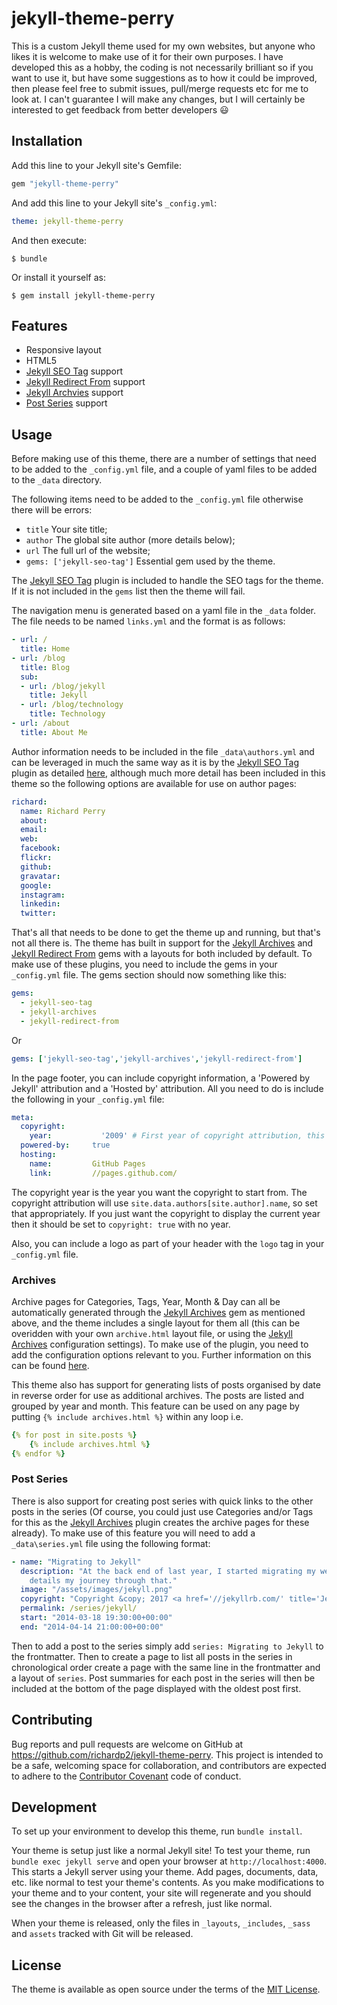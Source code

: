 # jekyll-theme-perry

This is a custom Jekyll theme used for my own websites, but anyone who likes it is welcome to make
use of it for their own purposes. I have developed this as a hobby, the coding is not necessarily
brilliant so if you want to use it, but have some suggestions as to how it could be improved, then
please feel free to submit issues, pull/merge requests etc for me to look at. I can't guarantee I
will make any changes, but I will certainly be interested to get feedback from better developers
:smiley:

## Installation

Add this line to your Jekyll site's Gemfile:

```ruby
gem "jekyll-theme-perry"
```

And add this line to your Jekyll site's `_config.yml`:

```yaml
theme: jekyll-theme-perry
```

And then execute:

    $ bundle

Or install it yourself as:

    $ gem install jekyll-theme-perry

## Features

 * Responsive layout
 * HTML5
 * [Jekyll SEO Tag][seo] support
 * [Jekyll Redirect From][red] support
 * [Jekyll Archvies][arc] support
 * [Post Series][ps] support

## Usage

Before making use of this theme, there are a number of settings that need to be added to the
`_config.yml` file, and a couple of yaml files to be added to the `_data` directory.

The following items need to be added to the `_config.yml` file otherwise there will be errors:

 * `title` Your site title;
 * `author` The global site author (more details below);
 * `url` The full url of the website;
 *  `gems: ['jekyll-seo-tag']` Essential gem used by the theme.

The [Jekyll SEO Tag][seo] plugin is included to handle the SEO tags for the theme. If it is not 
included in the `gems` list then the theme will fail.

The navigation menu is generated based on a yaml file in the `_data` folder. The file needs to be 
named `links.yml` and the format is as follows:

```yaml
- url: /
  title: Home
- url: /blog
  title: Blog
  sub:
  - url: /blog/jekyll
    title: Jekyll
  - url: /blog/technology
    title: Technology
- url: /about
  title: About Me
```

Author information needs to be included in the file `_data\authors.yml` and can be leveraged in much
the same way as it is by the [Jekyll SEO Tag][seo] plugin as detailed [here][s-conf], although much
more detail has been included in this theme so the following options are available for use on author
pages:

```yaml
richard:
  name: Richard Perry 
  about: 
  email: 
  web: 
  facebook:
  flickr: 
  github: 
  gravatar: 
  google: 
  instagram:
  linkedin: 
  twitter:  
```

That's all that needs to be done to get the theme up and running, but that's not all there is. The
theme has built in support for the [Jekyll Archives][arc] and [Jekyll Redirect From][red] gems with
a layouts for both included by default. To make use of these plugins, you need to include the gems
in your `_config.yml` file. The gems section should now something like this:

```yaml
gems:
  - jekyll-seo-tag
  - jekyll-archives
  - jekyll-redirect-from
```

Or

```yaml
gems: ['jekyll-seo-tag','jekyll-archives','jekyll-redirect-from']
```

In the page footer, you can include copyright information, a 'Powered by Jekyll' attribution and a
'Hosted by' attribution. All you need to do is include the following in your `_config.yml` file:

```yaml
meta:             
  copyright:
    year:           '2009' # First year of copyright attribution, this will show 2009 - 2017
  powered-by:     true
  hosting:          
    name:         GitHub Pages
    link:         //pages.github.com/
```

The copyright year is the year you want the copyright to start from. The copyright attribution will
use `site.data.authors[site.author].name`, so set that appropriately. If you just want the copyright
to display the current year then it should be set to `copyright: true` with no year.

Also, you can include a logo as part of your header with the `logo` tag in your `_config.yml` file.

### Archives

Archive pages for Categories, Tags, Year, Month & Day can all be automatically generated through the
[Jekyll Archives][arc] gem as mentioned above, and the theme includes a single layout for them all
(this can be overidden with your own `archive.html` layout file, or using the [Jekyll Archives][arc]
configuration settings). To make use of the plugin, you need to add the configuration options
relevant to you. Further information on this can be found [here][a-conf].

This theme also has support for generating lists of posts organised by date in reverse order for use
as additional archives. The posts are listed and grouped by year and month. This feature can be used
on any page by putting `{% include archives.html %}` within any loop i.e.

```yaml
{% for post in site.posts %}
    {% include archives.html %}    
{% endfor %}
```

### Post Series

There is also support for creating post series with quick links to the other posts in the series (Of
course, you could just use Categories and/or Tags for this as the [Jekyll Archives][arc] plugin
creates the archive pages for these already). To make use of this feature you will need to add a
`_data\series.yml` file using the following format:

```yaml
- name: "Migrating to Jekyll"
  description: "At the back end of last year, I started migrating my website to Jekyll. This series
    details my journey through that."
  image: "/assets/images/jekyll.png"
  copyright: "Copyright &copy; 2017 <a href='//jekyllrb.com/' title='Jekyll'>Jekyll</a>"
  permalink: /series/jekyll/
  start: "2014-03-18 19:30:00+00:00"
  end: "2014-04-14 21:00:00+00:00"
```
Then to add a post to the series simply add `series: Migrating to Jekyll` to the frontmatter. Then
to create a page to list all posts in the series in chronological order create a page with the same
line in the frontmatter and a layout of `series`. Post summaries for each post in the series will
then be included at the bottom of the page displayed with the oldest post first.

## Contributing

Bug reports and pull requests are welcome on GitHub at 
https://github.com/richardp2/jekyll-theme-perry. This project is intended to be a safe, welcoming
space for collaboration, and contributors are expected to adhere to the
[Contributor Covenant][contrib] code of conduct.

## Development

To set up your environment to develop this theme, run `bundle install`.

Your theme is setup just like a normal Jekyll site! To test your theme, run `bundle exec jekyll
serve` and open your browser at `http://localhost:4000`. This starts a Jekyll server using your
theme. Add pages, documents, data, etc. like normal to test your theme's contents. As you make
modifications to your theme and to your content, your site will regenerate and you should see the
changes in the browser after a refresh, just like normal.

When your theme is released, only the files in `_layouts`, `_includes`, `_sass` and `assets`
tracked with Git will be released.

## License

The theme is available as open source under the terms of the [MIT License][mit].

[seo]: //github.com/jekyll/jekyll-seo-tag
[s-conf]: //github.com/jekyll/jekyll-seo-tag#author-information
[arc]: //github.com/jekyll/jekyll-archives
[a-conf]: //github.com/jekyll/jekyll-archives/blob/master/docs/configuration.md
[red]: //github.com/jekyll/jekyll-redirect-from
[contrib]: //contributor-covenant.org
[mit]: //opensource.org/licenses/MIT
[ps]: #post-series